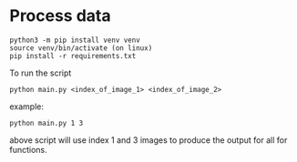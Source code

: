 # Process data 

    python3 -m pip install venv venv 
    source venv/bin/activate (on linux)
    pip install -r requirements.txt 

To run the script 
    
    python main.py <index_of_image_1> <index_of_image_2>

example:
    
    python main.py 1 3

above script will use index 1 and 3 images to produce the 
output for all for functions.